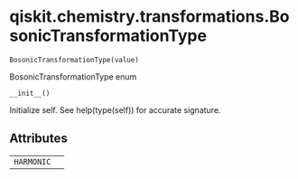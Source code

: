 # qiskit.chemistry.transformations.BosonicTransformationType



`BosonicTransformationType(value)`

BosonicTransformationType enum



`__init__()`

Initialize self. See help(type(self)) for accurate signature.

## Attributes

|            |   |
| ---------- | - |
| `HARMONIC` |   |
